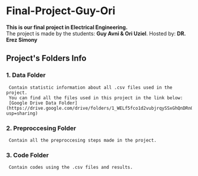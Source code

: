 # **Final-Project-Guy-Ori**
**This is our final project in Electrical Engineering.<br>**
The project is made by the students: **Guy Avni & Ori Uziel**. Hosted by: **DR. Erez Simony**

## Project's Folders Info
### 1. Data Folder
     Contain statistic information about all .csv files used in the project.
     You can find all the files used in this project in the link below:
     [Google Drive Data Folder](https://drive.google.com/drive/folders/1_WELf5fco1d2vubjrqySSxGhQnDRnOIl?usp=sharing)
### 2. Preproccesing Folder
     Contain all the preproccesing steps made in the project.
### 3. Code Folder
     Contain codes using the .csv files and results.
